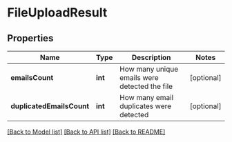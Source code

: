 # FileUploadResult

## Properties
Name | Type | Description | Notes
------------ | ------------- | ------------- | -------------
**emailsCount** | **int** | How many unique emails were detected the file | [optional] 
**duplicatedEmailsCount** | **int** | How many email duplicates were detected | [optional] 

[[Back to Model list]](../README.md#documentation-for-models) [[Back to API list]](../README.md#documentation-for-api-endpoints) [[Back to README]](../README.md)


